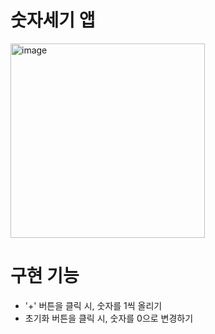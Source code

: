 #  숫자세기 앱

<img width="311" alt="image" src="https://github.com/user-attachments/assets/6c83d8e2-2d68-4809-a02c-c331515ff774">

# 구현 기능

- '+' 버튼을 클릭 시, 숫자를 1씩 올리기
- 초기화 버튼을 클릭 시, 숫자를 0으로 변경하기
